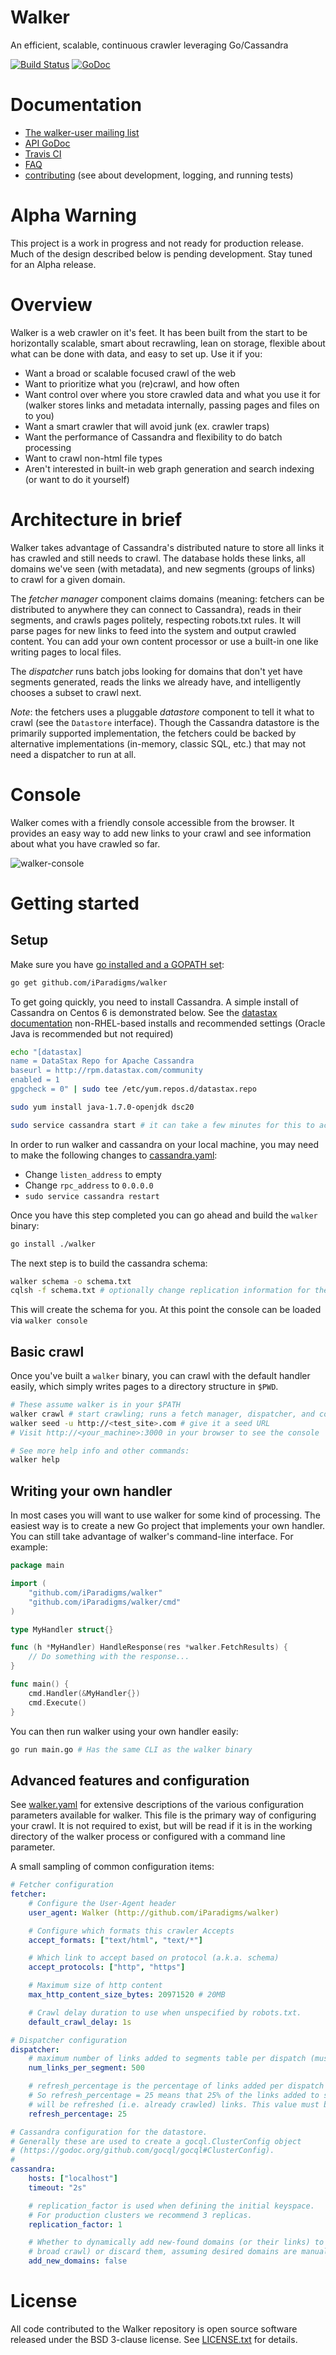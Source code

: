 Walker
======

An efficient, scalable, continuous crawler leveraging Go/Cassandra

[![Build Status](https://travis-ci.org/iParadigms/walker.svg?branch=master)](https://travis-ci.org/iParadigms/walker)
[![GoDoc](https://godoc.org/github.com/iParadigms/walker?status.svg)](https://godoc.org/github.com/iParadigms/walker)

# Documentation
- [The walker-user mailing
  list](https://groups.google.com/forum/#!forum/walker-user)
- [API GoDoc](http://godoc.org/github.com/iParadigms/walker)
- [Travis CI](https://travis-ci.org/iParadigms/walker)
- [FAQ](FAQ.md)
- [contributing](contributing.md) (see about development, logging, and running
  tests)

# Alpha Warning
This project is a work in progress and not ready for production release. Much
of the design described below is pending development. Stay tuned for an Alpha
release.

# Overview

Walker is a web crawler on it's feet. It has been built from the start to be
horizontally scalable, smart about recrawling, lean on storage, flexible about
what can be done with data, and easy to set up. Use it if you:
- Want a broad or scalable focused crawl of the web
- Want to prioritize what you (re)crawl, and how often
- Want control over where you store crawled data and what you use it for
  (walker stores links and metadata internally, passing pages and files on to
  you)
- Want a smart crawler that will avoid junk (ex. crawler traps)
- Want the performance of Cassandra and flexibility to do batch processing
- Want to crawl non-html file types
- Aren't interested in built-in web graph generation and search indexing (or
  want to do it yourself)

# Architecture in brief

Walker takes advantage of Cassandra's distributed nature to store all links it
has crawled and still needs to crawl. The database holds these links, all
domains we've seen (with metadata), and new segments (groups of links) to crawl
for a given domain.

The *fetcher manager* component claims domains (meaning: fetchers can be
distributed to anywhere they can connect to Cassandra), reads in their
segments, and crawls pages politely, respecting robots.txt rules. It will parse
pages for new links to feed into the system and output crawled content. You can
add your own content processor or use a built-in one like writing pages to
local files.

The *dispatcher* runs batch jobs looking for domains that don't yet have
segments generated, reads the links we already have, and intelligently chooses
a subset to crawl next.

_Note_: the fetchers uses a pluggable *datastore* component to tell it what to
crawl (see the `Datastore` interface). Though the Cassandra datastore is the
primarily supported implementation, the fetchers could be backed by alternative
implementations (in-memory, classic SQL, etc.) that may not need a dispatcher
to run at all.

# Console

Walker comes with a friendly console accessible from the browser. It provides
an easy way to add new links to your crawl and see information about what you
have crawled so far.

![walker-console](https://cloud.githubusercontent.com/assets/5198575/4909655/a0dbc666-6475-11e4-87e5-726502ed2fe7.png)

# Getting started

## Setup

Make sure you have [go installed and a GOPATH set](https://golang.org/doc/install):

```sh
go get github.com/iParadigms/walker
```

To get going quickly, you need to install Cassandra. A simple install of
Cassandra on Centos 6 is demonstrated below. See the [datastax
documentation](http://www.datastax.com/documentation/cassandra/2.0/cassandra/install/install_cassandraTOC.html)
non-RHEL-based installs and recommended settings (Oracle Java is recommended
but not required)

```sh
echo "[datastax]
name = DataStax Repo for Apache Cassandra
baseurl = http://rpm.datastax.com/community
enabled = 1
gpgcheck = 0" | sudo tee /etc/yum.repos.d/datastax.repo

sudo yum install java-1.7.0-openjdk dsc20

sudo service cassandra start # it can take a few minutes for this to actually start up
```

In order to run walker and cassandra on your local machine, you may need to
make the following changes to
[cassandra.yaml](http://www.datastax.com/documentation/cassandra/2.0/cassandra/configuration/configCassandra_yaml_r.html):
- Change `listen_address` to empty
- Change `rpc_address` to `0.0.0.0`
- `sudo service cassandra restart`

Once you have this step completed you can go ahead and build the `walker` binary:
```sh
go install ./walker
```

The next step is to build the cassandra schema:

```sh
walker schema -o schema.txt
cqlsh -f schema.txt # optionally change replication information for the keyspace in schema.txt
```

This will create the schema for you. At this point the console can be loaded
via `walker console`

## Basic crawl

Once you've built a `walker` binary, you can crawl with the default handler
easily, which simply writes pages to a directory structure in `$PWD`.

```sh
# These assume walker is in your $PATH
walker crawl # start crawling; runs a fetch manager, dispatcher, and console all-in-one
walker seed -u http://<test_site>.com # give it a seed URL
# Visit http://<your_machine>:3000 in your browser to see the console

# See more help info and other commands:
walker help
```

## Writing your own handler

In most cases you will want to use walker for some kind of processing. The
easiest way is to create a new Go project that implements your own handler. You
can still take advantage of walker's command-line interface. For example:

```go
package main

import (
	"github.com/iParadigms/walker"
	"github.com/iParadigms/walker/cmd"
)

type MyHandler struct{}

func (h *MyHandler) HandleResponse(res *walker.FetchResults) {
	// Do something with the response...
}

func main() {
	cmd.Handler(&MyHandler{})
	cmd.Execute()
}
```

You can then run walker using your own handler easily:

```sh
go run main.go # Has the same CLI as the walker binary
```

## Advanced features and configuration

See [walker.yaml](walker.yaml) for extensive descriptions of the various
configuration parameters available for walker. This file is the primary way of
configuring your crawl. It is not required to exist, but will be read if it is
in the working directory of the walker process or configured with a command
line parameter.

A small sampling of common configuration items:
```yaml
# Fetcher configuration
fetcher:
    # Configure the User-Agent header
    user_agent: Walker (http://github.com/iParadigms/walker)

    # Configure which formats this crawler Accepts
    accept_formats: ["text/html", "text/*"]

    # Which link to accept based on protocol (a.k.a. schema)
    accept_protocols: ["http", "https"]

    # Maximum size of http content
    max_http_content_size_bytes: 20971520 # 20MB

    # Crawl delay duration to use when unspecified by robots.txt. 
    default_crawl_delay: 1s

# Dispatcher configuration
dispatcher:
    # maximum number of links added to segments table per dispatch (must be >0)
    num_links_per_segment: 500

    # refresh_percentage is the percentage of links added per dispatch that have already been crawled.
    # So refresh_percentage = 25 means that 25% of the links added to segments on the next dispatch
    # will be refreshed (i.e. already crawled) links. This value must be >= 0 and <= 100.
    refresh_percentage: 25

# Cassandra configuration for the datastore.
# Generally these are used to create a gocql.ClusterConfig object
# (https://godoc.org/github.com/gocql/gocql#ClusterConfig).
#
cassandra:
    hosts: ["localhost"]
    timeout: "2s"

    # replication_factor is used when defining the initial keyspace.
    # For production clusters we recommend 3 replicas.
    replication_factor: 1

    # Whether to dynamically add new-found domains (or their links) to the crawl (a
    # broad crawl) or discard them, assuming desired domains are manually seeded.
    add_new_domains: false
```

# License

All code contributed to the Walker repository is open source software released
under the BSD 3-clause license. See [LICENSE.txt](LICENSE.txt) for details.
